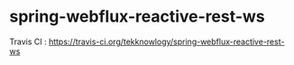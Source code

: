 # spring-webflux-reactive-rest-ws

Travis CI : https://travis-ci.org/tekknowlogy/spring-webflux-reactive-rest-ws

